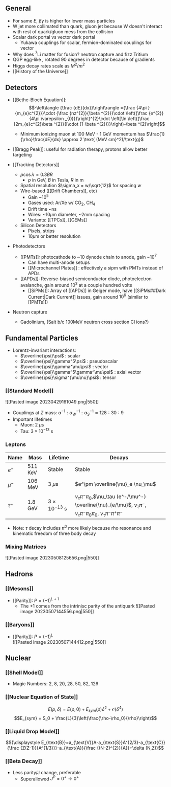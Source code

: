 ## General
 - For same $E$, $\beta \gamma$ is higher for lower mass particles
 - W jet more collimated than quark, gluon jet because W doesn't interact with rest of quark/gluon mess from the collision
 - Scalar dark portal vs vector dark portal
	 - Yukawa couplings for scalar, fermion-dominated couplings for vector
 - Why does $^7$Li matter for fusion? neutron capture and fizz Tritium
 - QGP egg-like , rotated 90 degrees in detector because of gradients
 - Higgs decay rates scale as $M^2/m^2$
 - [[History of the Universe]]

## Detectors
 - [[Bethe-Bloch Equation]]: $$-\left\langle {\frac {dE}{dx}}\right\rangle ={\frac {4\pi }{m_{e}c^{2}}}\cdot {\frac {nz^{2}}{\beta ^{2}}}\cdot \left({\frac {e^{2}}{4\pi \varepsilon _{0}}}\right)^{2}\cdot \left[\ln \left({\frac {2m_{e}c^{2}\beta ^{2}}{I\cdot (1-\beta ^{2})}}\right)-\beta ^{2}\right]$$
	 - Minimum ionizing muon at 100 MeV - 1 GeV momentum has $\frac{1}{\rho}\frac{dE}{dx} \approx 2 \text{ (MeV cm}^2)/\text{g}$
	 
 - [[Bragg Peak]]: useful for radiation therapy, protons allow better targeting
 - [[Tracking Detectors]]
	 - $p \cos \lambda = 0.3 B R$
		 - $p$ in GeV, $B$ in Tesla, $R$ in m
	 - Spatial resolution $\sigma_x = w/\sqrt{12}$ for spacing $w$
	 - Wire-based ([[Drift Chambers]], etc)
		 - Gain ~$10^5$
		 - Gases used: Ar/Xe w/ CO$_2$, CH$_4$
		 - Drift time ~ns
		 - Wires: ~10$\mu$m diameter, ~2mm spacing 
		 - Variants: [[TPCs]], [[GEMs]]
	 - Silicon Detectors
		 - Pixels, strips
		 - 10$\mu$m or better resolution
 - Photodetectors
	 - [[PMTs]]: photocathode to ~10 dynode chain to anode, gain ~$10^7$
		 - Can have multi-anode setups
		 - [[Microchannel Plates]] : effectively a sipm with PMTs instead of APDs
	 - [[APDs]]: Reverse-biased semiconductor diode, photoelectron avalanche, gain around $10^2$ at a couple hundred volts
		 - [[SiPMs]]: Array of [[APDs]] in Geiger mode, have [[SiPMs##Dark Current|Dark Current]] issues, gain around $10^6$ (similar to [[PMTs]])
 - Neutron capture
	 - Gadolinium, (Salt b/c 100MeV neutron cross section Cl ions?)

## Fundamental Particles
 - Lorentz-invariant interactions:
	 - $\overline{\psi}\psi$ : scalar
	 - $\overline{\psi}\gamma^5\psi$ : pseudoscalar
	 - $\overline{\psi}\gamma^\mu\psi$ : vector
	 - $\overline{\psi}\gamma^5\gamma^\mu\psi$ : axial vector
	 - $\overline{\psi}\sigma^{\mu\nu}\psi$ : tensor
	
### [[Standard Model]]
![[Pasted image 20230429161049.png|550]]
 - Couplings at $Z$ mass: $\alpha^{-1} : \alpha_W^{-1} : \alpha_S^{-1} \approx 128:30:9$
 - Important lifetimes
	 - Muon: $2\ \mu$s
	 - Tau: $3\times 10^{-13}$ s
### Leptons
| Name | Mass |Lifetime | Decays |
| ---- | ---- | ---- | ---- |
| $e^-$ | 511 KeV | Stable | Stable|
| $\mu^-$ | 106 MeV | 3 $\mu\text{s}$ | $e^\pm \overline{\nu}_e \nu_\mu$  |
| $\tau^-$ | 1.8 GeV | $3\times10^{-13} \text{ s}$ | $\nu_\tau\pi^-\pi_0$,$\nu_\tau (e^-/\mu^-) \overline{\nu}_{e/\mu}$, $\nu_\tau\pi^-$, $\nu_\tau\pi^-\pi_0\pi_0$, $\nu_\tau\pi^-\pi^+\pi^-$ |
 - Note: $\tau$ decay includes $\pi^0$ more likely because rho resonance and kinematic freedom of three body decay

### Mixing Matrices
![[Pasted image 20230508125656.png|550]]

## Hadrons
### [[Mesons]]
 - [[Parity]]:  $P = (-1)^{L+1}$  
	 - The $+1$ comes from the intrinisc parity of the antiquark 
![[Pasted image 20230507144556.png|550]]



### [[Baryons]]
 - [[Parity]]:  $P = (-1)^{L}$  
![[Pasted image 20230507144412.png|550]]

## Nuclear
### [[Shell Model]]
 - Magic Numbers: 2, 8, 20, 28, 50, 82, 126

### [[Nuclear Equation of State]]
$$E(\rho,\delta) = E(\rho,0)+E_{sym}(\rho)\delta^2 + \mathcal{O}(\delta^4)$$
$$E_{sym} = S_0 + \frac{L}{3}\left(\frac{\rho-\rho_0}{\rho}\right)$$
### [[Liquid Drop Model]]
$${\displaystyle E_{\text{B}}=a_{\text{V}}A-a_{\text{S}}A^{2/3}-a_{\text{C}}{\frac {Z(Z-1)}{A^{1/3}}}-a_{\text{A}}{\frac {(N-Z)^{2}}{A}}+\delta (N,Z)}$$

### [[Beta Decay]]
 - Less parity/J change, preferable
	 - Superallowed $J^P = 0^+ \rightarrow 0^+$

